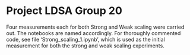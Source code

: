 # Project LDSA Group 20
Four measurements each for both Strong and Weak scaling were carried out. The notebooks are named accordingly. 
For thoroughly commented code, see file ‘Strong_scaling_1.ipynb’, which is used as the initial measurement for both the strong and weak scaling experiments.
